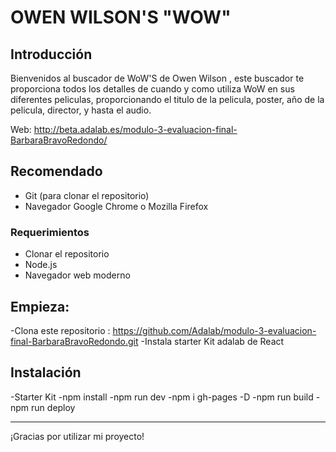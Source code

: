 # OWEN WILSON'S "WOW"

## Introducción



Bienvenidos al buscador de WoW'S de Owen Wilson , este buscador te proporciona todos los detalles de cuando y como utiliza WoW en sus diferentes peliculas, proporcionando el titulo de la pelicula, poster, año de la pelicula, director, y hasta el audio.

Web: http://beta.adalab.es/modulo-3-evaluacion-final-BarbaraBravoRedondo/

## Recomendado

- Git (para clonar el repositorio)
- Navegador Google Chrome o Mozilla Firefox


### Requerimientos

- Clonar el repositorio
- Node.js
- Navegador web moderno

## Empieza:
-Clona este repositorio : https://github.com/Adalab/modulo-3-evaluacion-final-BarbaraBravoRedondo.git
-Instala starter Kit adalab de React




## Instalación
-Starter Kit
-npm install
-npm run dev
-npm i gh-pages -D
-npm run build
-npm run deploy



---


¡Gracias por utilizar mi proyecto!

